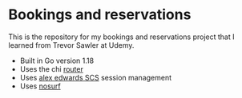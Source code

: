 # Bookings and reservations

This is the repository for my bookings and reservations project that I learned from Trevor Sawler at Udemy.

- Built in Go version 1.18
- Uses the chi [router](https://github.com/go-chi/chi)
- Uses [alex edwards SCS](https://github.com/alexedwards/scs/v2) session management
- Uses [nosurf](https://github.com/justinas/nosurf)